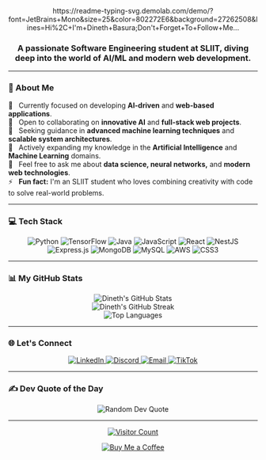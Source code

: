 <div align="center">
 https://readme-typing-svg.demolab.com/demo/?font=JetBrains+Mono&size=25&color=802272E6&background=27262508&lines=Hi%2C+I'm+Dineth+Basura;Don't+Forget+To+Follow+Me...
</div>

<div align="center">
  <h3>
    A passionate Software Engineering student at SLIIT, diving deep into the world of AI/ML and modern web development.
  </h3>
</div>

---

### 💫 About Me

<p>
  🔭 &nbsp; Currently focused on developing <strong>AI-driven</strong> and <strong>web-based applications</strong>.<br>
  👯 &nbsp; Open to collaborating on <strong>innovative AI</strong> and <strong>full-stack web projects</strong>.<br>
  🤝 &nbsp; Seeking guidance in <strong>advanced machine learning techniques</strong> and <strong>scalable system architectures</strong>.<br>
  🌱 &nbsp; Actively expanding my knowledge in the <strong>Artificial Intelligence</strong> and <strong>Machine Learning</strong> domains.<br>
  💬 &nbsp; Feel free to ask me about <strong>data science, neural networks,</strong> and <strong>modern web technologies</strong>.<br>
  ⚡ &nbsp; <strong>Fun fact:</strong> I'm an SLIIT student who loves combining creativity with code to solve real-world problems.
</p>

---

### 💻 Tech Stack

<p align="center">
  <img src="https://img.shields.io/badge/python-3670A0?style=for-the-badge&logo=python&logoColor=ffdd54" alt="Python"/>
  <img src="https://img.shields.io/badge/TensorFlow-%23FF6F00.svg?style=for-the-badge&logo=TensorFlow&logoColor=white" alt="TensorFlow"/>
  <img src="https://img.shields.io/badge/Java-%23007396.svg?style=for-the-badge&logo=java&logoColor=white" alt="Java"/>
  <img src="https://img.shields.io/badge/javascript-%23323330.svg?style=for-the-badge&logo=javascript&logoColor=%23F7DF1E" alt="JavaScript"/>
  <img src="https://img.shields.io/badge/react-%2320232a.svg?style=for-the-badge&logo=react&logoColor=%2361DAFB" alt="React"/>
  <img src="https://img.shields.io/badge/nestjs-%23E0234E.svg?style=for-the-badge&logo=nestjs&logoColor=white" alt="NestJS"/>
  <img src="https://img.shields.io/badge/express.js-%23404d59.svg?style=for-the-badge&logo=express&logoColor=%2361DAFB" alt="Express.js"/>
  <img src="https://img.shields.io/badge/MongoDB-%234ea94b.svg?style=for-the-badge&logo=mongodb&logoColor=white" alt="MongoDB"/>
  <img src="https://img.shields.io/badge/mysql-4479A1.svg?style=for-the-badge&logo=mysql&logoColor=white" alt="MySQL"/>
  <img src="https://img.shields.io/badge/AWS-%23FF9900.svg?style=for-the-badge&logo=amazon-aws&logoColor=white" alt="AWS"/>
  <img src="https://img.shields.io/badge/css3-%231572B6.svg?style=for-the-badge&logo=css3&logoColor=white" alt="CSS3"/>
</p>

---

### 📊 My GitHub Stats

<p align="center">
  <img src="https://github-readme-stats.vercel.app/api?username=Dineth-basura&theme=dark&hide_border=false&include_all_commits=true&count_private=true" alt="Dineth's GitHub Stats"/>
  <br/>
  <img src="https://nirzak-streak-stats.vercel.app/?user=Dineth-basura&theme=dark&hide_border=false" alt="Dineth's GitHub Streak"/>
  <br/>
  <img src="https://github-readme-stats.vercel.app/api/top-langs/?username=Dineth-basura&theme=dark&hide_border=false&include_all_commits=true&count_private=true&layout=compact" alt="Top Languages"/>
</p>

---

### 🌐 Let's Connect

<p align="center">
  <a href="https://www.linkedin.com/in/dineth-basura-00711035a?utm_source=share&utm_campaign=share_via&utm_content=profile&utm_medium=android_app" target="_blank">
    <img src="https://img.shields.io/badge/LinkedIn-%230077B5.svg?logo=linkedin&logoColor=white" alt="LinkedIn">
  </a>
  <a href="https://discord.gg/y23XvHxB" target="_blank">
    <img src="https://img.shields.io/badge/Discord-%237289DA.svg?logo=discord&logoColor=white" alt="Discord">
  </a>
  <a href="mailto:dinethbasura1@gmail.com" target="_blank">
    <img src="https://img.shields.io/badge/Email-D14836?logo=gmail&logoColor=white" alt="Email">
  </a>
  <a href="https://www.tiktok.com/@d4s_smokyzer?_r=1&_d=e8lkf598kl3c4i&sec_uid=MS4wLjABAAAAWuOdcTR_yLky259NSK81iL_Krz5dMkY9sLsZU-cyt_IkQDIXhyh_lP5JIyKybpJG&share_author_id=6928747625085453314" target="_blank">
    <img src="https://img.shields.io/badge/TikTok-%23000000.svg?logo=TikTok&logoColor=white" alt="TikTok">
  </a>
</p>

---

### ✍️ Dev Quote of the Day

<p align="center">
  <img src="https://quotes-github-readme.vercel.app/api?type=horizontal&theme=radical" alt="Random Dev Quote"/>
</p>

---

<p align="center">
  <a href="https://visitcount.itsvg.in">
    <img src="https://visitcount.itsvg.in/api?id=Dineth-basura&icon=0&color=0" alt="Visitor Count"/>
  </a>
</p>

<p align="center">
  <a href="https://buymeacoffee.com/dinethbasuj" target="_blank">
    <img src="https://img.shields.io/badge/Buy%20Me%20a%20Coffee-ffdd00?style=for-the-badge&logo=buy-me-a-coffee&logoColor=black" alt="Buy Me a Coffee">
  </a>
</p>
